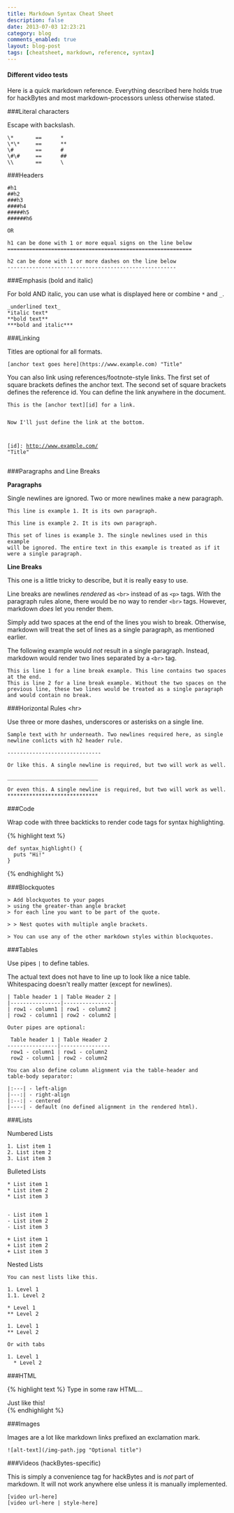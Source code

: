 ```yaml
---
title: Markdown Syntax Cheat Sheet
description: false
date: 2013-07-03 12:23:21
category: blog
comments_enabled: true
layout: blog-post
tags: [cheatsheet, markdown, reference, syntax]
---
```


#### Different video tests

Here is a quick markdown reference. Everything described here holds true
for hackBytes and most markdown-processors unless otherwise stated.

###Literal characters

Escape with backslash.

```
\*       ==      *
\*\*     ==      **
\#       ==      #
\#\#     ==      ##
\\       ==      \
```

###Headers

```
#h1
##h2
###h3
####h4
#####h5
######h6

OR

h1 can be done with 1 or more equal signs on the line below
===========================================================

h2 can be done with 1 or more dashes on the line below
------------------------------------------------------
```

###Emphasis (bold and italic)

For bold AND italic, you can use what is displayed here or combine
```*``` and ```_```.

```
_underlined text_
*italic text*
**bold text**
***bold and italic***

```

###Linking

Titles are optional for all formats.

```
[anchor text goes here](https://www.example.com) "Title"
```

You can also link using references/footnote-style links. The first set
of square brackets defines the anchor text. The second set of square
brackets defines the reference id. You can define the link anywhere in
the document.

<!-- TODO: Update in the future. -->
<div class="highlight text"><pre><code class="text">This is the [anchor text][id] for a link.

Now I'll just define the link at the bottom.

[id]: http://www.example.com/  "Title"</code></pre></div>
<!-- /TODO -->

###Paragraphs and Line Breaks

**Paragraphs**

Single newlines are ignored. Two or more newlines make a new paragraph.

```text
This line is example 1. It is its own paragraph.

This line is example 2. It is its own paragraph.

This set of lines is example 3. The single newlines used in this example
will be ignored. The entire text in this example is treated as if it
were a single paragraph.
```

**Line Breaks**

This one is a little tricky to describe, but it is really easy to use.

Line breaks are newlines *rendered* as ``<br>`` instead of as ``<p>``
tags. With the paragraph rules alone, there would be no way to render
``<br>`` tags. However, markdown *does* let you render them.

Simply add two spaces at the end of the lines you wish to break.
Otherwise, markdown will treat the set of lines as a single paragraph,
as mentioned earlier.

The following example would *not* result in a single paragraph. Instead,
markdown would render two lines separated by a ``<br>`` tag.

```text
This is line 1 for a line break example. This line contains two spaces at the end.  
This is line 2 for a line break example. Without the two spaces on the previous line, these two lines would be treated as a single paragraph and would contain no break.
```

###Horizontal Rules &lt;hr&gt;

Use three or more dashes, underscores or asterisks on a single line.

```
Sample text with hr underneath. Two newlines required here, as single newline conlicts with h2 header rule.

------------------------------

Or like this. A single newline is required, but two will work as well.

_____________________________

Or even this. A single newline is required, but two will work as well.
*****************************
```

###Code

Wrap code with three backticks to render code tags for syntax
highlighting.

{% highlight text %}
```
def syntax_highlight() {
  puts "Hi!"
}
```
{% endhighlight %}

###Blockquotes

```
> Add blockquotes to your pages
> using the greater-than angle bracket
> for each line you want to be part of the quote.

> > Nest quotes with multiple angle brackets.

> You can use any of the other markdown styles within blockquotes.

```

###Tables

Use pipes ``|`` to define tables.

The actual text does not have to line up to look like a nice table.
Whitespacing doesn't really matter (except for newlines).

```
| Table header 1 | Table Header 2 |
|----------------|----------------|
| row1 - column1 | row1 - column2 |
| row2 - column1 | row2 - column2 |

Outer pipes are optional:

 Table header 1 | Table Header 2
----------------|----------------
 row1 - column1 | row1 - column2 
 row2 - column1 | row2 - column2 

You can also define column alignment via the table-header and
table-body separator:

|:---| - left-align
|---:| - right-align
|:--:| - centered
|----| - default (no defined alignment in the rendered html).

```

###Lists

Numbered Lists

```
1. List item 1
2. List item 2
3. List item 3
```

Bulleted Lists

```
* List item 1
* List item 2
* List item 3


- List item 1
- List item 2
- List item 3

+ List item 1
+ List item 2
+ List item 3
```

Nested Lists

```
You can nest lists like this.

1. Level 1
1.1. Level 2

* Level 1
** Level 2

1. Level 1
** Level 2

Or with tabs

1. Level 1
  * Level 2
```

###HTML

{% highlight text %}
Type in some raw HTML...

<div class="test">
  Just like this!
</div>
{% endhighlight %}

###Images

Images are a lot like markdown links prefixed an exclamation mark.

```
![alt-text](/img-path.jpg "Optional title")
```

###Videos (hackBytes-specific)

This is simply a convenience tag for hackBytes and is *not* part of
markdown. It will not work anywhere else unless it is manually
implemented.

```
[video url-here]
[video url-here | style-here]
```

